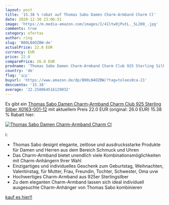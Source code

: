 ```yaml
---
layout: post
title: '15.38 % rabat auf Thomas Sabo Damen Charm-Armband Charm Cl'
date: 2020-12-30 23:06:51
image: 'https://m.media-amazon.com/images/I/41ltw9jPutL._SL200_.jpg'
comments: true
category: ofertas
author: ring
slug: 'B00LN4OZBW-de'
actualPrice: 22.0 EUR
currency: EUR
price: 22.0
comparePrice: 26.0 EUR
prodname: 'Thomas Sabo Damen Charm-Armband Charm Club 925 Sterling Silber X0163-001-12'
country: 'de'
flag: '🇩🇪'
buyurl: 'https://www.amazon.de/dp/B00LN4OZBW/?tag=tolees0ca-21'
descuento: '15.38'
average: '22.258064516129032'
---
```


Es gibt ein [Thomas Sabo Damen Charm-Armband Charm Club 925 Sterling Silber X0163-001-12](https://www.amazon.de/dp/B00LN4OZBW/?tag=tolees0ca-21) mit aktuellem Preis 22.0 EUR (original: 26.0 EUR) 15.38 % Rabatt hier:

[![Thomas Sabo Damen Charm-Armband Charm Cl](https://m.media-amazon.com/images/I/41ltw9jPutL._SL200_.jpg)](https://www.amazon.de/dp/B00LN4OZBW/?tag=tolees0ca-21)

ℹ️:

- Thomas Sabo designt elegante, zeitlose und ausdrucksstarke Produkte für Damen und Herren aus dem Bereich Schmuck und Uhren
- Das Charm-Armband bietet unendlich viele Kombinationsmöglichkeiten mit Charm-Anhängern Ihrer Wahl
- Einzigartiges und individuelles Geschenk zum Geburtstag, Weihnachten, Valentinstag, für Mutter, Frau, Freundin, Tochter, Schwester, Oma uvw
- Hochwertiges Charm-Armband aus 925er Sterlingsilber
- Zu dem eleganten Charm-Armband lassen sich ideal individuell ausgesuchte Charm-Anhänger von Thomas Sabo kombinieren

[kauf es hier!!](https://www.amazon.de/dp/B00LN4OZBW/?tag=tolees0ca-21)
